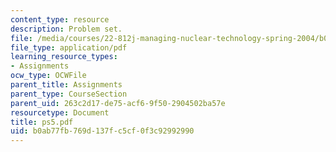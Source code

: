```yaml
---
content_type: resource
description: Problem set.
file: /media/courses/22-812j-managing-nuclear-technology-spring-2004/b0ab77fb769d137fc5cf0f3c92992990_ps5.pdf
file_type: application/pdf
learning_resource_types:
- Assignments
ocw_type: OCWFile
parent_title: Assignments
parent_type: CourseSection
parent_uid: 263c2d17-de75-acf6-9f50-2904502ba57e
resourcetype: Document
title: ps5.pdf
uid: b0ab77fb-769d-137f-c5cf-0f3c92992990
---
```

